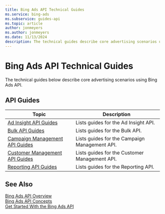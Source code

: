 ```yaml
---
title: Bing Ads API Technical Guides
ms.service: bing-ads
ms.subservice: guides-api
ms.topic: article
author: jonmeyers
ms.author: jonmeyers
ms.date: 11/13/2024
description: The technical guides describe core advertising scenarios using Bing Ads API.
---
```

# Bing Ads API Technical Guides

The technical guides below describe core advertising scenarios using Bing Ads API.

## API Guides

|Topic|Description|
|---------|---------------|
|[Ad Insight API Guides](ad-insight-guides.md)|Lists guides for the Ad Insight API.|
|[Bulk API Guides](bulk-guides.md)|Lists guides for the Bulk API.|
|[Campaign Management API Guides](campaign-management-guides.md)|Lists guides for the Campaign Management API.|
|[Customer Management API Guides](customer-management-guides.md)|Lists guides for the Customer Management API.|
|[Reporting API Guides](reporting-guides.md)|Lists guides for the Reporting API.|

## See Also

[Bing Ads API Overview](index.md)  
[Bing Ads API Concepts](concepts.md)  
[Get Started With the Bing Ads API](get-started.md)  
